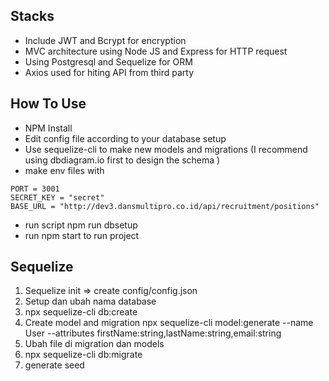 ## Stacks
- Include JWT and Bcrypt for encryption
- MVC architecture using Node JS and Express for HTTP request
- Using Postgresql and Sequelize for ORM
- Axios used for hiting API from third party

## How To Use
- NPM Install
- Edit config file according to your database setup
- Use sequelize-cli to make new models and migrations (I recommend using dbdiagram.io first to design the schema )
- make env files with

```
PORT = 3001
SECRET_KEY = "secret"
BASE_URL = "http://dev3.dansmultipro.co.id/api/recruitment/positions"
```

- run script npm run dbsetup
- run npm start to run project

## Sequelize

1. Sequelize init => create config/config.json
2. Setup dan ubah nama database
3. npx sequelize-cli db:create
4. Create model and migration npx sequelize-cli model:generate --name User --attributes firstName:string,lastName:string,email:string
5. Ubah file di migration dan models
6. npx sequelize-cli db:migrate
7. generate seed
